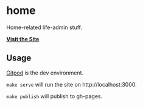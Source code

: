 # home

Home-related life-admin stuff.

**[Visit the Site](https://scurvydoggo.github.io/home)**

## Usage

[Gitpod](https://gitpod.io) is the dev environment.

`make serve` will run the site on http://localhost:3000.

`make publish` will publish to gh-pages.
